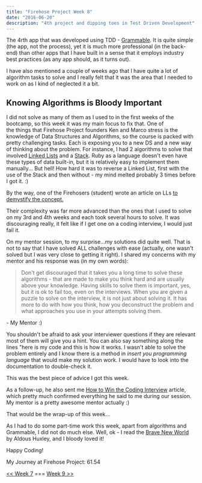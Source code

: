 ```yaml
---
title: "Firehose Project Week 8"
date: "2016-06-20"
description: "4th project and dipping toes in Test Driven Development"
---
```


The 4rth app that was developed using TDD - [Grammable](https://grammable-aleks-gorbenko.herokuapp.com/). It is quite simple (the app, not the process), yet it is much more professional (in the back-end) than other apps that I have built in a sense that it employs industry best practices (as any app should, as it turns out).

I have also mentioned a couple of weeks ago that I have quite a lot of algorithm tasks to solve and I really felt that it was the area that I needed to work on as I kind of neglected it a bit.

## Knowing Algorithms is Bloody Important

I did not solve as many of them as I used to in the first weeks of the bootcamp, so this week it was my main focus to fix that. One of the things that Firehose Project founders Ken and Marco stress is the knowledge of Data Structures and Algorithms, so the course is packed with pretty challenging tasks. Each is exposing you to a new DS and a new way of thinking about the problem. For instance, I had 2 algorithms to solve that involved [Linked Lists](https://en.wikipedia.org/wiki/Linked_list) and a [Stack](https://en.wikipedia.org/wiki/Stack_(abstract_data_type)). Ruby as a language doesn't even have these types of data built-in, but it is relatively easy to implement them manually... But hell! How hard it was to reverse a Linked List, first with the use of the Stack and then without - my mind melted probably 3 times before I got it. :)

By the way, one of the Firehosers (student) wrote an article on LLs [to demystify the concept.](https://medium.com/@charlie.b.ohara/what-is-a-linked-list-44a10d63cbae#.cjt4wu2z5)

Their complexity was far more advanced than the ones that I used to solve on my 3rd and 4th weeks and each took several hours to solve. It was discouraging really, it felt like if I get one on a coding interview, I would just fail it.

On my mentor session, to my surprise...my solutions did quite well. That is not to say that I have solved ALL challenges with ease (actually, one wasn't solved but I was very close to getting it right). I shared my concerns with my mentor and his response was (in my own words):

> Don't get discouraged that it takes you a long time to solve these algorithms - that are made to make you think hard and are usually above your knowledge. Having skills to solve them is important, yes, but it is ok to fail too, even on the interviews. When you are given a puzzle to solve on the interview, it is not just about solving it. It has more to do with how you think, how you deconstruct the problem and what approaches you use in your attempts solving them.

\- My Mentor :)

You shouldn't be afraid to ask your interviewer questions if they are relevant most of them will give you a hint. You can also say something along the lines "here is my code and this is how it works. I wasn't able to solve the problem entirely and I know there is a method in *insert you programming language* that would make my solution work. I would have to look into the documentation to double-check it.

This was the best piece of advice I got this week.

As a follow-up, he also sent me [How to Win the Coding Interview](https://blog.devmastery.com/how-to-win-the-coding-interview-71ae7102d685#.lic4zf77z) article, which pretty much confirmed everything he said to me during our session. My mentor is a pretty awesome mentor actually :)

That would be the wrap-up of this week...

As I had to do some part-time work this week, apart from algorithms and Grammable, I did not do much else. Well, ok - I read the [Brave New World](https://www.amazon.com/Brave-New-World-Aldous-Huxley/dp/0375712364/ref=mt_hardcover?_encoding=UTF8&me=) by Aldous Huxley, and I bloody loved it!

Happy Coding!

My Journey at Firehose Project: 61.54

[<< Week 7](/posts/firehose-project-week-7) === [Week 9 >>](/posts/firehose-project-week-9)
